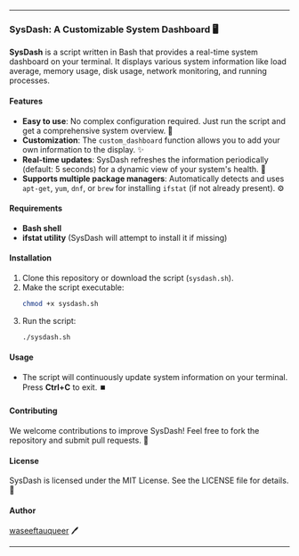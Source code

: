 
---

### **SysDash: A Customizable System Dashboard** 🖥️

**SysDash** is a script written in Bash that provides a real-time system dashboard on your terminal. It displays various system information like load average, memory usage, disk usage, network monitoring, and running processes.

#### **Features**
- **Easy to use**: No complex configuration required. Just run the script and get a comprehensive system overview. 🚀
- **Customization**: The `custom_dashboard` function allows you to add your own information to the display. ✨
- **Real-time updates**: SysDash refreshes the information periodically (default: 5 seconds) for a dynamic view of your system's health. 🔄
- **Supports multiple package managers**: Automatically detects and uses `apt-get`, `yum`, `dnf`, or `brew` for installing `ifstat` (if not already present). ⚙️

#### **Requirements**
- **Bash shell**
- **ifstat utility** (SysDash will attempt to install it if missing)

#### **Installation**
1. Clone this repository or download the script (`sysdash.sh`).
2. Make the script executable: 
   ```bash
   chmod +x sysdash.sh
   ```
3. Run the script: 
   ```bash
   ./sysdash.sh
   ```

#### **Usage**
- The script will continuously update system information on your terminal. Press **Ctrl+C** to exit. ⏹️

#### **Contributing**
We welcome contributions to improve SysDash! Feel free to fork the repository and submit pull requests. 🤝

#### **License**
SysDash is licensed under the MIT License. See the LICENSE file for details. 📄

#### **Author**
[waseeftauqueer](https://github.com/waseeftauqueer) 🖊️

--- 
